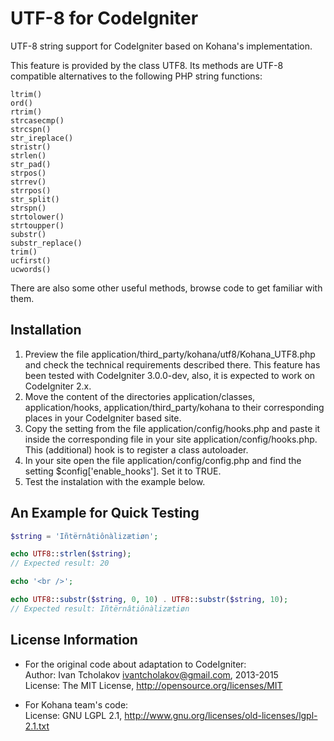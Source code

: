 UTF-8 for CodeIgniter
=====================

UTF-8 string support for CodeIgniter based on Kohana's implementation.

This feature is provided by the class UTF8. Its methods are UTF-8 compatible alternatives to the following PHP string functions:

    ltrim()
    ord()
    rtrim()
    strcasecmp()
    strcspn()
    str_ireplace()
    stristr()
    strlen()
    str_pad()
    strpos()
    strrev()
    strrpos()
    str_split()
    strspn()
    strtolower()
    strtoupper()
    substr()
    substr_replace()
    trim()
    ucfirst()
    ucwords()

There are also some other useful methods, browse code to get familiar with them.

Installation
------------

1. Preview the file application/third_party/kohana/utf8/Kohana_UTF8.php and check the technical requirements described there. This feature has been tested with CodeIgniter 3.0.0-dev, also, it is expected to work on CodeIgniter 2.x.
2. Move the content of the directories application/classes, application/hooks, application/third_party/kohana to their corresponding places in your CodeIgniter based site.
3. Copy the setting from the file application/config/hooks.php and paste it inside the corresponding file in your site application/config/hooks.php. This (additional) hook is to register a class autoloader.
4. In your site open the file application/config/config.php and find the setting $config['enable_hooks']. Set it to TRUE.
5. Test the instalation with the example below.

An Example for Quick Testing
----------------------------

```php
$string = 'Iñtërnâtiônàlizætiøn';

echo UTF8::strlen($string);
// Expected result: 20

echo '<br />';

echo UTF8::substr($string, 0, 10) . UTF8::substr($string, 10);
// Expected result: Iñtërnâtiônàlizætiøn
```

License Information
-------------------

* For the original code about adaptation to CodeIgniter:  
Author: Ivan Tcholakov <ivantcholakov@gmail.com>, 2013-2015  
License: The MIT License, http://opensource.org/licenses/MIT

* For Kohana team's code:  
License: GNU LGPL 2.1, http://www.gnu.org/licenses/old-licenses/lgpl-2.1.txt
